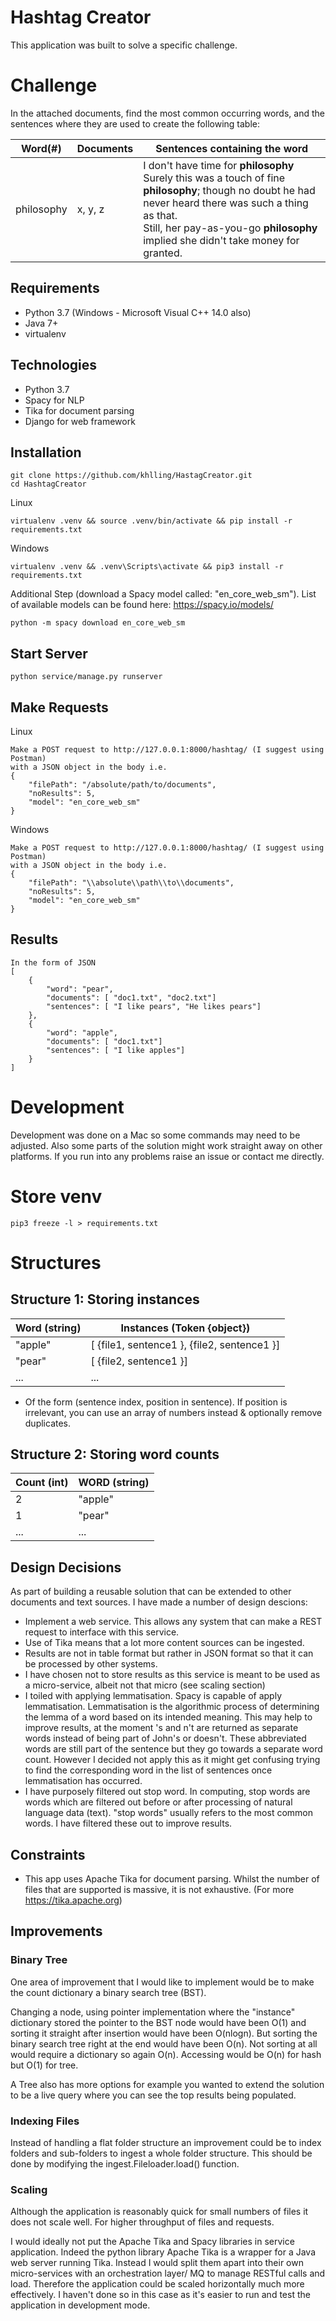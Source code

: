 # Hashtag Creator

This application was built to solve a specific challenge.


# Challenge

In the attached documents, find the most common occurring words, and the sentences where they are used to create the following table:

| Word(#)         | Documents                   | Sentences containing the word              
| ------------- | ----------------------- | ----------------------- |
| philosophy    | x, y, z | I don't have time for **philosophy**<br>Surely this was a touch of fine **philosophy**; though no doubt he had never heard there was such a thing as that.<br>Still, her pay-as-you-go **philosophy** implied she didn't take money for granted. |


## Requirements
    
- Python 3.7 (Windows - Microsoft Visual C++ 14.0 also)
- Java 7+
- virtualenv

## Technologies

 - Python 3.7
 - Spacy for NLP
 - Tika for document parsing
 - Django for web framework

## Installation

    git clone https://github.com/khlling/HastagCreator.git
    cd HashtagCreator
Linux

    virtualenv .venv && source .venv/bin/activate && pip install -r requirements.txt

Windows

    virtualenv .venv && .venv\Scripts\activate && pip3 install -r requirements.txt

Additional Step (download a Spacy model called: "en_core_web_sm"). List of available models can be found here: https://spacy.io/models/

    python -m spacy download en_core_web_sm

## Start Server

    python service/manage.py runserver 
    
## Make Requests

Linux

    Make a POST request to http://127.0.0.1:8000/hashtag/ (I suggest using Postman)
    with a JSON object in the body i.e.
    {
        "filePath": "/absolute/path/to/documents",
        "noResults": 5,
        "model": "en_core_web_sm"
    }
    
Windows

    Make a POST request to http://127.0.0.1:8000/hashtag/ (I suggest using Postman)
    with a JSON object in the body i.e.
    {
        "filePath": "\\absolute\\path\\to\\documents",
        "noResults": 5,
        "model": "en_core_web_sm"
    }
    
## Results
    In the form of JSON
    [
        {
        	"word": "pear",
        	"documents": [ "doc1.txt", "doc2.txt"]
        	"sentences": [ "I like pears", "He likes pears"]
	    },
	    {
        	"word": "apple",
        	"documents": [ "doc1.txt"]
        	"sentences": [ "I like apples"]
	    }
	]

# Development
Development was done on a Mac so some commands may need to be adjusted. Also some parts of the solution might work straight away on other platforms. If you run into any problems raise an issue or contact me directly.
# Store venv

    pip3 freeze -l > requirements.txt 

# Structures
## Structure 1: Storing instances
| Word (string)         | Instances (Token {object}) |             
| ------------- | ----------------------- |
| "apple"     | [ {file1, sentence1 }, {file2, sentence1 }]  |
| "pear"        | [ {file2, sentence1 }]   |
| ...           | ...                          |


* Of the form (sentence index, position in sentence). If position is irrelevant, you can use an array of numbers instead & optionally remove duplicates.


## Structure 2: Storing word counts

|Count (int)| WORD (string)  |
|---|---|
| 2 | "apple" |
| 1 | "pear" |
| ...| ...|


## Design Decisions
As part of building a reusable solution that can be extended to other documents and text sources. I have made a number of design descions:

- Implement a web service. This allows any system that can make a REST request to interface with this service.
- Use of Tika means that a lot more content sources can be ingested.
- Results are not in table format but rather in JSON format so that it can be processed by other systems.
- I have chosen not to store results as this service is meant to be used as a micro-service, albeit not that micro (see scaling section)
- I toiled with applying lemmatisation. Spacy is capable of apply lemmatisation. Lemmatisation is the algorithmic process of determining the lemma of a word based on its intended meaning. This may help to improve results, at the moment 's and n't are returned as separate words instead of being part of John's or doesn't. These abbreviated words are still part of the sentence but they go towards a separate word count. However I decided not apply this as it might get confusing trying to find the corresponding word in the list of sentences once lemmatisation has occurred.
- I have purposely filtered out stop word. In computing, stop words are words which are filtered out before or after processing of natural language data (text). "stop words" usually refers to the most common words. I have filtered these out to improve results. 

## Constraints

 - This app uses Apache Tika for document parsing. Whilst the number of files that are supported is massive, it is not exhaustive. (For more https://tika.apache.org)

## Improvements
### Binary Tree
One area of improvement that I would like to implement would be to make the count dictionary a binary search tree (BST).

Changing a node, using pointer implementation where the "instance" dictionary stored the pointer to the BST node would have been O(1) and sorting it straight after insertion would have been O(nlogn). But sorting the binary search tree right at the end would have been O(n). Not sorting at all would require a dictionary so again O(n). Accessing would be O(n) for hash but O(1) for tree.

A Tree also has more options for example you wanted to extend the solution to be a live query where you can see the top results being populated.

### Indexing Files
Instead of handling a flat folder structure an improvement could be to index folders and sub-folders to ingest a whole folder structure. This should be done by modifying the ingest.Fileloader.load() function.

### Scaling
Although the application is reasonably quick for small numbers of files it does not scale well. For higher throughput of files and requests.

I would ideally not put the Apache Tika and Spacy libraries in service application. Indeed the python library Apache Tika is a wrapper for a Java web server running Tika. Instead I would split them apart into their own micro-services with an orchestration layer/ MQ to manage RESTful calls and load. Therefore the application could be scaled horizontally much more effectively. I haven't done so in this case as it's easier to run and test the application in development mode.
